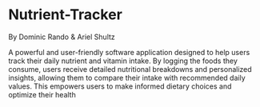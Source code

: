 # Nutrient-Tracker
By Dominic Rando & Ariel Shultz

A powerful and user-friendly software application designed to help users track their daily nutrient and vitamin intake. By logging the foods they consume, users receive detailed nutritional breakdowns and personalized insights, allowing them to compare their intake with recommended daily values. This empowers users to make informed dietary choices and optimize their health
